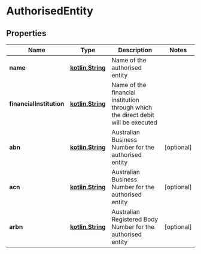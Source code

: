 # AuthorisedEntity

## Properties
Name | Type | Description | Notes
------------ | ------------- | ------------- | -------------
**name** | [**kotlin.String**](.md) | Name of the authorised entity | 
**financialInstitution** | [**kotlin.String**](.md) | Name of the financial institution through which the direct debit will be executed | 
**abn** | [**kotlin.String**](.md) | Australian Business Number for the authorised entity |  [optional]
**acn** | [**kotlin.String**](.md) | Australian Business Number for the authorised entity |  [optional]
**arbn** | [**kotlin.String**](.md) | Australian Registered Body Number for the authorised entity |  [optional]

